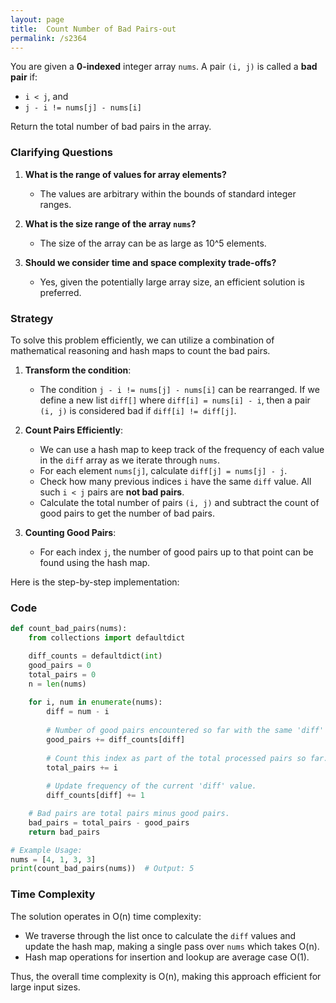 ```yaml
---
layout: page
title:  Count Number of Bad Pairs-out
permalink: /s2364
---
```


You are given a **0-indexed** integer array `nums`. A pair `(i, j)` is called a **bad pair** if:

- `i < j`, and
- `j - i != nums[j] - nums[i]`

Return the total number of bad pairs in the array.

### Clarifying Questions
1. **What is the range of values for array elements?**
   - The values are arbitrary within the bounds of standard integer ranges.
  
2. **What is the size range of the array `nums`?**
   - The size of the array can be as large as 10^5 elements.

3. **Should we consider time and space complexity trade-offs?**
   - Yes, given the potentially large array size, an efficient solution is preferred.


### Strategy

To solve this problem efficiently, we can utilize a combination of mathematical reasoning and hash maps to count the bad pairs.

1. **Transform the condition**: 
   - The condition `j - i != nums[j] - nums[i]` can be rearranged. If we define a new list `diff[]` where `diff[i] = nums[i] - i`, then a pair `(i, j)` is considered bad if `diff[i] != diff[j]`.

2. **Count Pairs Efficiently**:
   - We can use a hash map to keep track of the frequency of each value in the `diff` array as we iterate through `nums`.
   - For each element `nums[j]`, calculate `diff[j] = nums[j] - j`.
   - Check how many previous indices `i` have the same `diff` value. All such `i < j` pairs are **not bad pairs**.
   - Calculate the total number of pairs `(i, j)` and subtract the count of good pairs to get the number of bad pairs.

3. **Counting Good Pairs**:
   - For each index `j`, the number of good pairs up to that point can be found using the hash map.

Here is the step-by-step implementation:

### Code

```python
def count_bad_pairs(nums):
    from collections import defaultdict

    diff_counts = defaultdict(int)
    good_pairs = 0
    total_pairs = 0
    n = len(nums)
    
    for i, num in enumerate(nums):
        diff = num - i
        
        # Number of good pairs encountered so far with the same 'diff' value.
        good_pairs += diff_counts[diff]
        
        # Count this index as part of the total processed pairs so far.
        total_pairs += i
        
        # Update frequency of the current 'diff' value.
        diff_counts[diff] += 1

    # Bad pairs are total pairs minus good pairs.
    bad_pairs = total_pairs - good_pairs
    return bad_pairs

# Example Usage:
nums = [4, 1, 3, 3]
print(count_bad_pairs(nums))  # Output: 5
```

### Time Complexity

The solution operates in O(n) time complexity:

- We traverse through the list once to calculate the `diff` values and update the hash map, making a single pass over `nums` which takes O(n).
- Hash map operations for insertion and lookup are average case O(1).

Thus, the overall time complexity is O(n), making this approach efficient for large input sizes.